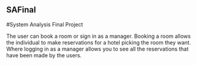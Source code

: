 ## SAFinal
#System Analysis Final Project

The user can book a room or sign in as a manager. Booking a room allows the individual to make reservations for a hotel picking the room they want. Where logging in as a manager allows you to see all the reservations that have been made by the users.  
